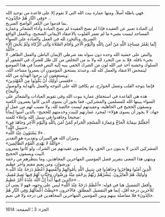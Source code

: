 ------------------------------------------------------------------------

فهي باطلة أصلاً، ومنها عمارة بيت الله التي لا تقوم إلا على قاعدة من توحيد
الله.  
«وَفِي النَّارِ هُمْ خالِدُونَ» ..  
بما قدموا من الكفر الواضح الصريح.  
إن العبادة تعبير عن العقيدة فإذا لم تصح العقيدة لم تصح العبادة وأداء
الشعائر وعمارة المساجد ليست بشيء ما لم تعمر القلوب بالاعتقاد الإيماني
الصحيح، وبالعمل الواقع الصريح، وبالتجرد لله في العمل والعبادة على
السواء:  
«إِنَّما يَعْمُرُ مَساجِدَ اللَّهِ مَنْ آمَنَ بِاللَّهِ وَالْيَوْمِ الْآخِرِ وَأَقامَ الصَّلاةَ وَآتَى الزَّكاةَ
وَلَمْ يَخْشَ إِلَّا اللَّهَ» ..  
والنص على خشية الله وحده دون سواه بعد شرطي الإيمان الباطن والعمل الظاهر،
لا يجيء نافلة. فلا بد من التجرد لله ولا بد من التخلص من كل ظل للشرك في
الشعور أو السلوك وخشية أحد غير الله لون من الشرك الخفي ينبه إليه النص
قصداً في هذا الموضع ليتمحض الاعتقاد والعمل كله لله. وعندئذ يستحق المؤمنون
أن يعمروا مساجد الله، ويستحقون أن يرجوا الهداية من الله:  
«فَعَسى أُولئِكَ أَنْ يَكُونُوا مِنَ الْمُهْتَدِينَ» ..  
فإنما يتوجه القلب وتعمل الجوارح، ثم يكافئ الله على التوجه والعمل
بالهداية والوصول والنجاح.  
هذه هي القاعدة في استحقاق عمارة بيوت الله وفي تقويم العبادات والشعائر
على السواء يبينها الله للمسلمين والمشركين، فما يجوز أن يسوى الذين كانوا
يعمرون الكعبة ويسقون الحجيج في الجاهلية، وعقيدتهم ليست خالصة لله، ولا
نصيب لهم من عمل أو جهاد، لا يجوز أن يسوى هؤلاء- لمجرد عمارتهم للبيت
وخدمتهم للحجيج- بالذين آمنوا إيماناً صحيحاً وجاهدوا في سبيل الله وإعلاء
كلمته:  
«أَجَعَلْتُمْ سِقايَةَ الْحاجِّ وَعِمارَةَ الْمَسْجِدِ الْحَرامِ كَمَنْ آمَنَ بِاللَّهِ وَالْيَوْمِ الْآخِرِ
وَجاهَدَ فِي سَبِيلِ اللَّهِ؟» ..  
«لا يَسْتَوُونَ عِنْدَ اللَّهِ» .  
وميزان الله هو الميزان وتقديره هو التقدير.  
«وَاللَّهُ لا يَهْدِي الْقَوْمَ الظَّالِمِينَ» .  
المشركين الذين لا يدينون دين الحق، ولا يخلصون عقيدتهم من الشرك، ولو
كانوا يعمرون البيت ويسقون الحجيج.  
وينتهي هذا المعنى بتقرير فضل المؤمنين المهاجرين المجاهدين، وما ينتظرهم
من رحمة ورضوان، ومن نعيم مقيم وأجر عظيم:  
«الَّذِينَ آمَنُوا وَهاجَرُوا وَجاهَدُوا فِي سَبِيلِ اللَّهِ بِأَمْوالِهِمْ وَأَنْفُسِهِمْ أَعْظَمُ دَرَجَةً عِنْدَ
اللَّهِ، وَأُولئِكَ هُمُ الْفائِزُونَ. يُبَشِّرُهُمْ رَبُّهُمْ بِرَحْمَةٍ مِنْهُ وَرِضْوانٍ وَجَنَّاتٍ لَهُمْ فِيها
نَعِيمٌ مُقِيمٌ، خالِدِينَ فِيها أَبَداً إِنَّ اللَّهَ عِنْدَهُ أَجْرٌ عَظِيمٌ» ..  
وأفعل التفضيل هنا في قوله: «أَعْظَمُ دَرَجَةً عِنْدَ اللَّهِ» ليس على وجهه، فهو لا
يعني أن للآخرين درجة أقل، إنما هو التفضيل المطلق. فالآخرون «حَبِطَتْ أَعْمالُهُمْ
وَفِي النَّارِ هُمْ خالِدُونَ» فلا مفاضلة بينهم وبين المؤمنين المهاجرين المجاهدين
في درجة ولا في نعيم.

------------------------------------------------------------------------

الجزء: 3 ¦ الصفحة: 1614
